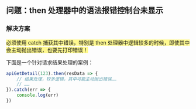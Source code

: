 ## 问题：then 处理器中的语法报错控制台未显示
### 解决方案
<span style="background:#fff88f">必须使用 catch 捕获其中错误，特别是 then 处理器中逻辑较多的时候，即使其中会主动抛出错误，也要先打印错误！</span>

下面是一个针对请求结果处理的案例：

```JavaScript
apiGetDetail(123).then(resData => {
	// 结果处理，较多逻辑，其中可能主动抛出错误……
	// ……
}).catch(err => {
	console.log(err)
})
```
